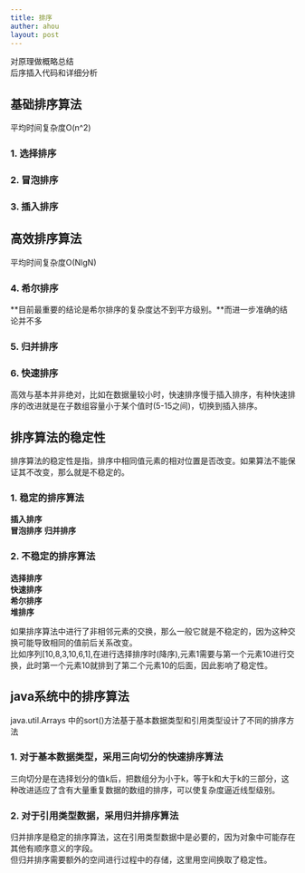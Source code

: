 ```yaml
---
title: 排序 
auther: ahou
layout: post
---
```


对原理做概略总结  
后序插入代码和详细分析

## 基础排序算法  
平均时间复杂度O(n^2)  

### 1. 选择排序

### 2. 冒泡排序

### 3. 插入排序

## 高效排序算法
平均时间复杂度O(NlgN)
### 4. 希尔排序

**目前最重要的结论是希尔排序的复杂度达不到平方级别。**而进一步准确的结论并不多
### 5. 归并排序

### 6. 快速排序


高效与基本并非绝对，比如在数据量较小时，快速排序慢于插入排序，有种快速排序的改进就是在子数组容量小于某个值时(5-15之间)，切换到插入排序。

## 排序算法的稳定性
排序算法的稳定性是指，排序中相同值元素的相对位置是否改变。如果算法不能保证其不改变，那么就是不稳定的。  
### 1. 稳定的排序算法  
**插入排序**  
**冒泡排序**
**归并排序**
### 2. 不稳定的排序算法
**选择排序**  
**快速排序**  
**希尔排序**  
**堆排序**  

如果排序算法中进行了非相邻元素的交换，那么一般它就是不稳定的，因为这种交换可能导致相同的值前后关系改变。  
比如序列[10,8,3,10,6,1],在进行选择排序时(降序),元素1需要与第一个元素10进行交换，此时第一个元素10就排到了第二个元素10的后面，因此影响了稳定性。

## java系统中的排序算法
java.util.Arrays 中的sort()方法基于基本数据类型和引用类型设计了不同的排序方法  
### 1. 对于基本数据类型，采用**三向切分**的**快速排序**算法  
三向切分是在选择划分的值k后，把数组分为小于k，等于k和大于k的三部分，这种改进适应了含有大量重复数据的数组的排序，可以使复杂度逼近线型级别。
### 2. 对于引用类型数据，采用归并排序算法
归并排序是稳定的排序算法，这在引用类型数据中是必要的，因为对象中可能存在其他有顺序意义的字段。  
但归并排序需要额外的空间进行过程中的存储，这里用空间换取了稳定性。